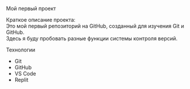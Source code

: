 Мой первый проект  

Краткое описание проекта:  
Это мой первый репозиторий на GitHub, созданный для изучения Git и GitHub.  
Здесь я буду пробовать разные функции системы контроля версий.  

 Технологии  
- Git  
- GitHub  
- VS Code  
- Replit  
